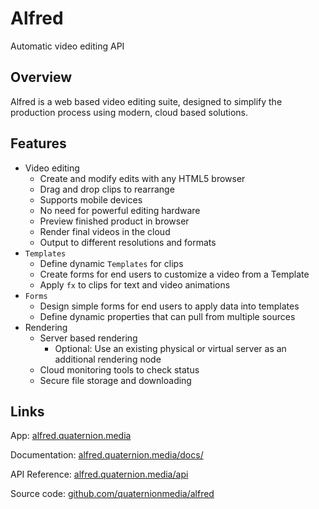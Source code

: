 # Alfred

Automatic video editing API

## Overview

Alfred is a web based video editing suite, designed to simplify the production process using modern, cloud based solutions.

## Features
- Video editing
    - Create and modify edits with any HTML5 browser
    - Drag and drop clips to rearrange
    - Supports mobile devices
    - No need for powerful editing hardware
    - Preview finished product in browser
    - Render final videos in the cloud
    - Output to different resolutions and formats
  <!-- - Advanced (multi-track) -->
- `Templates`
    - Define dynamic `Templates` for clips
    - Create forms for end users to customize a video from a Template
    - Apply `fx` to clips for text and video animations
- `Forms`
    - Design simple forms for end users to apply data into templates
    - Define dynamic properties that can pull from multiple sources
- Rendering
    - Server based rendering
        - Optional: Use an existing physical or virtual server as an additional rendering node
    - Cloud monitoring tools to check status
    - Secure file storage and downloading
    
## Links
App: [alfred.quaternion.media](https://alfred.quaternion.media)

Documentation: [alfred.quaternion.media/docs/](https://alfred.quaternion.media/docs/)

API Reference: [alfred.quaternion.media/api](https://alfred.quaternion.media/api)

Source code: [github.com/quaternionmedia/alfred](https://github.com/quaternionmedia/alfred)
